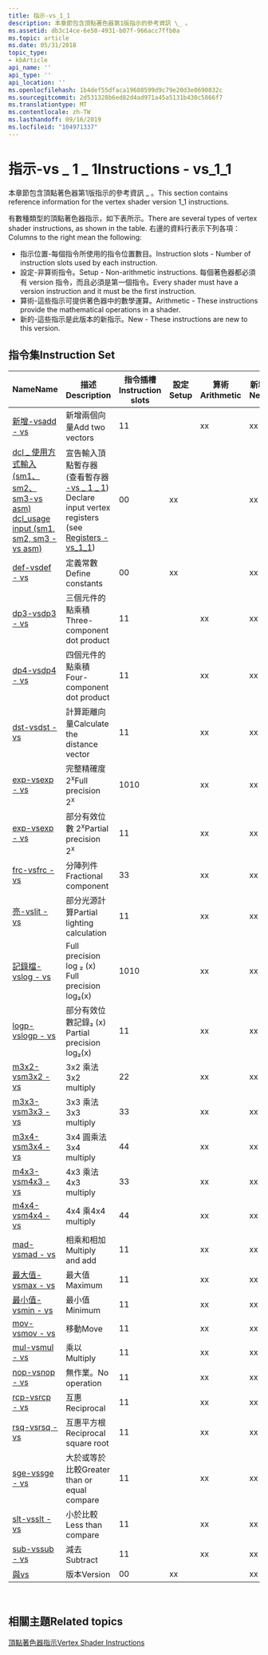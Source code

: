 ```yaml
---
title: 指示-vs_1_1
description: 本章節包含頂點著色器第1版指示的參考資訊 \_ 。
ms.assetid: db3c14ce-6e50-4931-b07f-966acc7ffb0a
ms.topic: article
ms.date: 05/31/2018
topic_type:
- kbArticle
api_name: ''
api_type: ''
api_location: ''
ms.openlocfilehash: 1b4def55dfaca19608599d9c79e20d3e0690832c
ms.sourcegitcommit: 2d531328b6ed82d4ad971a45a5131b430c5866f7
ms.translationtype: MT
ms.contentlocale: zh-TW
ms.lasthandoff: 09/16/2019
ms.locfileid: "104971337"
---
```

# <a name="instructions---vs_1_1"></a><span data-ttu-id="12ce9-103">指示-vs \_ 1 \_ 1</span><span class="sxs-lookup"><span data-stu-id="12ce9-103">Instructions - vs\_1\_1</span></span>

<span data-ttu-id="12ce9-104">本章節包含頂點著色器第1版指示的參考資訊 \_ 。</span><span class="sxs-lookup"><span data-stu-id="12ce9-104">This section contains reference information for the vertex shader version 1\_1 instructions.</span></span>

<span data-ttu-id="12ce9-105">有數種類型的頂點著色器指示，如下表所示。</span><span class="sxs-lookup"><span data-stu-id="12ce9-105">There are several types of vertex shader instructions, as shown in the table.</span></span> <span data-ttu-id="12ce9-106">右邊的資料行表示下列各項：</span><span class="sxs-lookup"><span data-stu-id="12ce9-106">Columns to the right mean the following:</span></span>

-   <span data-ttu-id="12ce9-107">指示位置-每個指令所使用的指令位置數目。</span><span class="sxs-lookup"><span data-stu-id="12ce9-107">Instruction slots - Number of instruction slots used by each instruction.</span></span>
-   <span data-ttu-id="12ce9-108">設定-非算術指令。</span><span class="sxs-lookup"><span data-stu-id="12ce9-108">Setup - Non-arithmetic instructions.</span></span> <span data-ttu-id="12ce9-109">每個著色器都必須有 version 指令，而且必須是第一個指令。</span><span class="sxs-lookup"><span data-stu-id="12ce9-109">Every shader must have a version instruction and it must be the first instruction.</span></span>
-   <span data-ttu-id="12ce9-110">算術-這些指示可提供著色器中的數學運算。</span><span class="sxs-lookup"><span data-stu-id="12ce9-110">Arithmetic - These instructions provide the mathematical operations in a shader.</span></span>
-   <span data-ttu-id="12ce9-111">新的-這些指示是此版本的新指示。</span><span class="sxs-lookup"><span data-stu-id="12ce9-111">New - These instructions are new to this version.</span></span>

## <a name="instruction-set"></a><span data-ttu-id="12ce9-112">指令集</span><span class="sxs-lookup"><span data-stu-id="12ce9-112">Instruction Set</span></span>



| <span data-ttu-id="12ce9-113">Name</span><span class="sxs-lookup"><span data-stu-id="12ce9-113">Name</span></span>                                                                           | <span data-ttu-id="12ce9-114">描述</span><span class="sxs-lookup"><span data-stu-id="12ce9-114">Description</span></span>                                                                                                     | <span data-ttu-id="12ce9-115">指令插槽</span><span class="sxs-lookup"><span data-stu-id="12ce9-115">Instruction slots</span></span> | <span data-ttu-id="12ce9-116">設定</span><span class="sxs-lookup"><span data-stu-id="12ce9-116">Setup</span></span> | <span data-ttu-id="12ce9-117">算術</span><span class="sxs-lookup"><span data-stu-id="12ce9-117">Arithmetic</span></span> | <span data-ttu-id="12ce9-118">新增</span><span class="sxs-lookup"><span data-stu-id="12ce9-118">New</span></span> |
|--------------------------------------------------------------------------------|-----------------------------------------------------------------------------------------------------------------|-------------------|-------|------------|-----|
| [<span data-ttu-id="12ce9-119">新增-vs</span><span class="sxs-lookup"><span data-stu-id="12ce9-119">add - vs</span></span>](add---vs.md)                                                       | <span data-ttu-id="12ce9-120">新增兩個向量</span><span class="sxs-lookup"><span data-stu-id="12ce9-120">Add two vectors</span></span>                                                                                                 | <span data-ttu-id="12ce9-121">1</span><span class="sxs-lookup"><span data-stu-id="12ce9-121">1</span></span>                 |       | <span data-ttu-id="12ce9-122">x</span><span class="sxs-lookup"><span data-stu-id="12ce9-122">x</span></span>          | <span data-ttu-id="12ce9-123">x</span><span class="sxs-lookup"><span data-stu-id="12ce9-123">x</span></span>   |
| [<span data-ttu-id="12ce9-124">dcl \_ 使用方式輸入 (sm1、sm2、sm3-vs asm) </span><span class="sxs-lookup"><span data-stu-id="12ce9-124">dcl\_usage input (sm1, sm2, sm3 - vs asm)</span></span>](dcl-usage-input-register---vs.md) | <span data-ttu-id="12ce9-125">宣告輸入頂點暫存器 (查看暫存器 [-vs \_ 1 \_ 1](dx9-graphics-reference-asm-vs-registers-vs-1-1.md)) </span><span class="sxs-lookup"><span data-stu-id="12ce9-125">Declare input vertex registers (see [Registers - vs\_1\_1](dx9-graphics-reference-asm-vs-registers-vs-1-1.md))</span></span> | <span data-ttu-id="12ce9-126">0</span><span class="sxs-lookup"><span data-stu-id="12ce9-126">0</span></span>                 | <span data-ttu-id="12ce9-127">x</span><span class="sxs-lookup"><span data-stu-id="12ce9-127">x</span></span>     |            | <span data-ttu-id="12ce9-128">x</span><span class="sxs-lookup"><span data-stu-id="12ce9-128">x</span></span>   |
| [<span data-ttu-id="12ce9-129">def-vs</span><span class="sxs-lookup"><span data-stu-id="12ce9-129">def - vs</span></span>](def---vs.md)                                                       | <span data-ttu-id="12ce9-130">定義常數</span><span class="sxs-lookup"><span data-stu-id="12ce9-130">Define constants</span></span>                                                                                                | <span data-ttu-id="12ce9-131">0</span><span class="sxs-lookup"><span data-stu-id="12ce9-131">0</span></span>                 | <span data-ttu-id="12ce9-132">x</span><span class="sxs-lookup"><span data-stu-id="12ce9-132">x</span></span>     |            | <span data-ttu-id="12ce9-133">x</span><span class="sxs-lookup"><span data-stu-id="12ce9-133">x</span></span>   |
| [<span data-ttu-id="12ce9-134">dp3-vs</span><span class="sxs-lookup"><span data-stu-id="12ce9-134">dp3 - vs</span></span>](dp3---vs.md)                                                       | <span data-ttu-id="12ce9-135">三個元件的點乘積</span><span class="sxs-lookup"><span data-stu-id="12ce9-135">Three-component dot product</span></span>                                                                                     | <span data-ttu-id="12ce9-136">1</span><span class="sxs-lookup"><span data-stu-id="12ce9-136">1</span></span>                 |       | <span data-ttu-id="12ce9-137">x</span><span class="sxs-lookup"><span data-stu-id="12ce9-137">x</span></span>          | <span data-ttu-id="12ce9-138">x</span><span class="sxs-lookup"><span data-stu-id="12ce9-138">x</span></span>   |
| [<span data-ttu-id="12ce9-139">dp4-vs</span><span class="sxs-lookup"><span data-stu-id="12ce9-139">dp4 - vs</span></span>](dp4---vs.md)                                                       | <span data-ttu-id="12ce9-140">四個元件的點乘積</span><span class="sxs-lookup"><span data-stu-id="12ce9-140">Four-component dot product</span></span>                                                                                      | <span data-ttu-id="12ce9-141">1</span><span class="sxs-lookup"><span data-stu-id="12ce9-141">1</span></span>                 |       | <span data-ttu-id="12ce9-142">x</span><span class="sxs-lookup"><span data-stu-id="12ce9-142">x</span></span>          | <span data-ttu-id="12ce9-143">x</span><span class="sxs-lookup"><span data-stu-id="12ce9-143">x</span></span>   |
| [<span data-ttu-id="12ce9-144">dst-vs</span><span class="sxs-lookup"><span data-stu-id="12ce9-144">dst - vs</span></span>](dst---vs.md)                                                       | <span data-ttu-id="12ce9-145">計算距離向量</span><span class="sxs-lookup"><span data-stu-id="12ce9-145">Calculate the distance vector</span></span>                                                                                   | <span data-ttu-id="12ce9-146">1</span><span class="sxs-lookup"><span data-stu-id="12ce9-146">1</span></span>                 |       | <span data-ttu-id="12ce9-147">x</span><span class="sxs-lookup"><span data-stu-id="12ce9-147">x</span></span>          | <span data-ttu-id="12ce9-148">x</span><span class="sxs-lookup"><span data-stu-id="12ce9-148">x</span></span>   |
| [<span data-ttu-id="12ce9-149">exp-vs</span><span class="sxs-lookup"><span data-stu-id="12ce9-149">exp - vs</span></span>](exp---vs.md)                                                       | <span data-ttu-id="12ce9-150">完整精確度 2<sup>x</sup></span><span class="sxs-lookup"><span data-stu-id="12ce9-150">Full precision 2<sup>x</sup></span></span>                                                                                    | <span data-ttu-id="12ce9-151">10</span><span class="sxs-lookup"><span data-stu-id="12ce9-151">10</span></span>                |       | <span data-ttu-id="12ce9-152">x</span><span class="sxs-lookup"><span data-stu-id="12ce9-152">x</span></span>          | <span data-ttu-id="12ce9-153">x</span><span class="sxs-lookup"><span data-stu-id="12ce9-153">x</span></span>   |
| [<span data-ttu-id="12ce9-154">exp-vs</span><span class="sxs-lookup"><span data-stu-id="12ce9-154">exp - vs</span></span>](exp---vs.md)                                                       | <span data-ttu-id="12ce9-155">部分有效位數 2<sup>x</sup></span><span class="sxs-lookup"><span data-stu-id="12ce9-155">Partial precision 2<sup>x</sup></span></span>                                                                                 | <span data-ttu-id="12ce9-156">1</span><span class="sxs-lookup"><span data-stu-id="12ce9-156">1</span></span>                 |       | <span data-ttu-id="12ce9-157">x</span><span class="sxs-lookup"><span data-stu-id="12ce9-157">x</span></span>          | <span data-ttu-id="12ce9-158">x</span><span class="sxs-lookup"><span data-stu-id="12ce9-158">x</span></span>   |
| [<span data-ttu-id="12ce9-159">frc-vs</span><span class="sxs-lookup"><span data-stu-id="12ce9-159">frc - vs</span></span>](frc---vs.md)                                                       | <span data-ttu-id="12ce9-160">分陣列件</span><span class="sxs-lookup"><span data-stu-id="12ce9-160">Fractional component</span></span>                                                                                            | <span data-ttu-id="12ce9-161">3</span><span class="sxs-lookup"><span data-stu-id="12ce9-161">3</span></span>                 |       | <span data-ttu-id="12ce9-162">x</span><span class="sxs-lookup"><span data-stu-id="12ce9-162">x</span></span>          | <span data-ttu-id="12ce9-163">x</span><span class="sxs-lookup"><span data-stu-id="12ce9-163">x</span></span>   |
| [<span data-ttu-id="12ce9-164">亮-vs</span><span class="sxs-lookup"><span data-stu-id="12ce9-164">lit - vs</span></span>](lit---vs.md)                                                       | <span data-ttu-id="12ce9-165">部分光源計算</span><span class="sxs-lookup"><span data-stu-id="12ce9-165">Partial lighting calculation</span></span>                                                                                    | <span data-ttu-id="12ce9-166">1</span><span class="sxs-lookup"><span data-stu-id="12ce9-166">1</span></span>                 |       | <span data-ttu-id="12ce9-167">x</span><span class="sxs-lookup"><span data-stu-id="12ce9-167">x</span></span>          | <span data-ttu-id="12ce9-168">x</span><span class="sxs-lookup"><span data-stu-id="12ce9-168">x</span></span>   |
| [<span data-ttu-id="12ce9-169">記錄檔-vs</span><span class="sxs-lookup"><span data-stu-id="12ce9-169">log - vs</span></span>](log---vs.md)                                                       | <span data-ttu-id="12ce9-170">Full precision log ₂ (x) </span><span class="sxs-lookup"><span data-stu-id="12ce9-170">Full precision log₂(x)</span></span>                                                                                          | <span data-ttu-id="12ce9-171">10</span><span class="sxs-lookup"><span data-stu-id="12ce9-171">10</span></span>                |       | <span data-ttu-id="12ce9-172">x</span><span class="sxs-lookup"><span data-stu-id="12ce9-172">x</span></span>          | <span data-ttu-id="12ce9-173">x</span><span class="sxs-lookup"><span data-stu-id="12ce9-173">x</span></span>   |
| [<span data-ttu-id="12ce9-174">logp-vs</span><span class="sxs-lookup"><span data-stu-id="12ce9-174">logp - vs</span></span>](logp---vs.md)                                                     | <span data-ttu-id="12ce9-175">部分有效位數記錄₂ (x) </span><span class="sxs-lookup"><span data-stu-id="12ce9-175">Partial precision log₂(x)</span></span>                                                                                       | <span data-ttu-id="12ce9-176">1</span><span class="sxs-lookup"><span data-stu-id="12ce9-176">1</span></span>                 |       | <span data-ttu-id="12ce9-177">x</span><span class="sxs-lookup"><span data-stu-id="12ce9-177">x</span></span>          | <span data-ttu-id="12ce9-178">x</span><span class="sxs-lookup"><span data-stu-id="12ce9-178">x</span></span>   |
| [<span data-ttu-id="12ce9-179">m3x2-vs</span><span class="sxs-lookup"><span data-stu-id="12ce9-179">m3x2 - vs</span></span>](m3x2---vs.md)                                                     | <span data-ttu-id="12ce9-180">3x2 乘法</span><span class="sxs-lookup"><span data-stu-id="12ce9-180">3x2 multiply</span></span>                                                                                                    | <span data-ttu-id="12ce9-181">2</span><span class="sxs-lookup"><span data-stu-id="12ce9-181">2</span></span>                 |       | <span data-ttu-id="12ce9-182">x</span><span class="sxs-lookup"><span data-stu-id="12ce9-182">x</span></span>          | <span data-ttu-id="12ce9-183">x</span><span class="sxs-lookup"><span data-stu-id="12ce9-183">x</span></span>   |
| [<span data-ttu-id="12ce9-184">m3x3-vs</span><span class="sxs-lookup"><span data-stu-id="12ce9-184">m3x3 - vs</span></span>](m3x3---vs.md)                                                     | <span data-ttu-id="12ce9-185">3x3 乘法</span><span class="sxs-lookup"><span data-stu-id="12ce9-185">3x3 multiply</span></span>                                                                                                    | <span data-ttu-id="12ce9-186">3</span><span class="sxs-lookup"><span data-stu-id="12ce9-186">3</span></span>                 |       | <span data-ttu-id="12ce9-187">x</span><span class="sxs-lookup"><span data-stu-id="12ce9-187">x</span></span>          | <span data-ttu-id="12ce9-188">x</span><span class="sxs-lookup"><span data-stu-id="12ce9-188">x</span></span>   |
| [<span data-ttu-id="12ce9-189">m3x4-vs</span><span class="sxs-lookup"><span data-stu-id="12ce9-189">m3x4 - vs</span></span>](m3x4---vs.md)                                                     | <span data-ttu-id="12ce9-190">3x4 圓乘法</span><span class="sxs-lookup"><span data-stu-id="12ce9-190">3x4 multiply</span></span>                                                                                                    | <span data-ttu-id="12ce9-191">4</span><span class="sxs-lookup"><span data-stu-id="12ce9-191">4</span></span>                 |       | <span data-ttu-id="12ce9-192">x</span><span class="sxs-lookup"><span data-stu-id="12ce9-192">x</span></span>          | <span data-ttu-id="12ce9-193">x</span><span class="sxs-lookup"><span data-stu-id="12ce9-193">x</span></span>   |
| [<span data-ttu-id="12ce9-194">m4x3-vs</span><span class="sxs-lookup"><span data-stu-id="12ce9-194">m4x3 - vs</span></span>](m4x3---vs.md)                                                     | <span data-ttu-id="12ce9-195">4x3 乘法</span><span class="sxs-lookup"><span data-stu-id="12ce9-195">4x3 multiply</span></span>                                                                                                    | <span data-ttu-id="12ce9-196">3</span><span class="sxs-lookup"><span data-stu-id="12ce9-196">3</span></span>                 |       | <span data-ttu-id="12ce9-197">x</span><span class="sxs-lookup"><span data-stu-id="12ce9-197">x</span></span>          | <span data-ttu-id="12ce9-198">x</span><span class="sxs-lookup"><span data-stu-id="12ce9-198">x</span></span>   |
| [<span data-ttu-id="12ce9-199">m4x4-vs</span><span class="sxs-lookup"><span data-stu-id="12ce9-199">m4x4 - vs</span></span>](m4x4---vs.md)                                                     | <span data-ttu-id="12ce9-200">4x4 乘</span><span class="sxs-lookup"><span data-stu-id="12ce9-200">4x4 multiply</span></span>                                                                                                    | <span data-ttu-id="12ce9-201">4</span><span class="sxs-lookup"><span data-stu-id="12ce9-201">4</span></span>                 |       | <span data-ttu-id="12ce9-202">x</span><span class="sxs-lookup"><span data-stu-id="12ce9-202">x</span></span>          | <span data-ttu-id="12ce9-203">x</span><span class="sxs-lookup"><span data-stu-id="12ce9-203">x</span></span>   |
| [<span data-ttu-id="12ce9-204">mad-vs</span><span class="sxs-lookup"><span data-stu-id="12ce9-204">mad - vs</span></span>](mad---vs.md)                                                       | <span data-ttu-id="12ce9-205">相乘和相加</span><span class="sxs-lookup"><span data-stu-id="12ce9-205">Multiply and add</span></span>                                                                                                | <span data-ttu-id="12ce9-206">1</span><span class="sxs-lookup"><span data-stu-id="12ce9-206">1</span></span>                 |       | <span data-ttu-id="12ce9-207">x</span><span class="sxs-lookup"><span data-stu-id="12ce9-207">x</span></span>          | <span data-ttu-id="12ce9-208">x</span><span class="sxs-lookup"><span data-stu-id="12ce9-208">x</span></span>   |
| [<span data-ttu-id="12ce9-209">最大值-vs</span><span class="sxs-lookup"><span data-stu-id="12ce9-209">max - vs</span></span>](max---vs.md)                                                       | <span data-ttu-id="12ce9-210">最大值</span><span class="sxs-lookup"><span data-stu-id="12ce9-210">Maximum</span></span>                                                                                                         | <span data-ttu-id="12ce9-211">1</span><span class="sxs-lookup"><span data-stu-id="12ce9-211">1</span></span>                 |       | <span data-ttu-id="12ce9-212">x</span><span class="sxs-lookup"><span data-stu-id="12ce9-212">x</span></span>          | <span data-ttu-id="12ce9-213">x</span><span class="sxs-lookup"><span data-stu-id="12ce9-213">x</span></span>   |
| [<span data-ttu-id="12ce9-214">最小值-vs</span><span class="sxs-lookup"><span data-stu-id="12ce9-214">min - vs</span></span>](min---vs.md)                                                       | <span data-ttu-id="12ce9-215">最小值</span><span class="sxs-lookup"><span data-stu-id="12ce9-215">Minimum</span></span>                                                                                                         | <span data-ttu-id="12ce9-216">1</span><span class="sxs-lookup"><span data-stu-id="12ce9-216">1</span></span>                 |       | <span data-ttu-id="12ce9-217">x</span><span class="sxs-lookup"><span data-stu-id="12ce9-217">x</span></span>          | <span data-ttu-id="12ce9-218">x</span><span class="sxs-lookup"><span data-stu-id="12ce9-218">x</span></span>   |
| [<span data-ttu-id="12ce9-219">mov-vs</span><span class="sxs-lookup"><span data-stu-id="12ce9-219">mov - vs</span></span>](mov---vs.md)                                                       | <span data-ttu-id="12ce9-220">移動</span><span class="sxs-lookup"><span data-stu-id="12ce9-220">Move</span></span>                                                                                                            | <span data-ttu-id="12ce9-221">1</span><span class="sxs-lookup"><span data-stu-id="12ce9-221">1</span></span>                 |       | <span data-ttu-id="12ce9-222">x</span><span class="sxs-lookup"><span data-stu-id="12ce9-222">x</span></span>          | <span data-ttu-id="12ce9-223">x</span><span class="sxs-lookup"><span data-stu-id="12ce9-223">x</span></span>   |
| [<span data-ttu-id="12ce9-224">mul-vs</span><span class="sxs-lookup"><span data-stu-id="12ce9-224">mul - vs</span></span>](mul---vs.md)                                                       | <span data-ttu-id="12ce9-225">乘以</span><span class="sxs-lookup"><span data-stu-id="12ce9-225">Multiply</span></span>                                                                                                        | <span data-ttu-id="12ce9-226">1</span><span class="sxs-lookup"><span data-stu-id="12ce9-226">1</span></span>                 |       | <span data-ttu-id="12ce9-227">x</span><span class="sxs-lookup"><span data-stu-id="12ce9-227">x</span></span>          | <span data-ttu-id="12ce9-228">x</span><span class="sxs-lookup"><span data-stu-id="12ce9-228">x</span></span>   |
| [<span data-ttu-id="12ce9-229">nop-vs</span><span class="sxs-lookup"><span data-stu-id="12ce9-229">nop - vs</span></span>](nop---vs.md)                                                       | <span data-ttu-id="12ce9-230">無作業。</span><span class="sxs-lookup"><span data-stu-id="12ce9-230">No operation</span></span>                                                                                                    | <span data-ttu-id="12ce9-231">1</span><span class="sxs-lookup"><span data-stu-id="12ce9-231">1</span></span>                 |       | <span data-ttu-id="12ce9-232">x</span><span class="sxs-lookup"><span data-stu-id="12ce9-232">x</span></span>          | <span data-ttu-id="12ce9-233">x</span><span class="sxs-lookup"><span data-stu-id="12ce9-233">x</span></span>   |
| [<span data-ttu-id="12ce9-234">rcp-vs</span><span class="sxs-lookup"><span data-stu-id="12ce9-234">rcp - vs</span></span>](rcp---vs.md)                                                       | <span data-ttu-id="12ce9-235">互惠</span><span class="sxs-lookup"><span data-stu-id="12ce9-235">Reciprocal</span></span>                                                                                                      | <span data-ttu-id="12ce9-236">1</span><span class="sxs-lookup"><span data-stu-id="12ce9-236">1</span></span>                 |       | <span data-ttu-id="12ce9-237">x</span><span class="sxs-lookup"><span data-stu-id="12ce9-237">x</span></span>          | <span data-ttu-id="12ce9-238">x</span><span class="sxs-lookup"><span data-stu-id="12ce9-238">x</span></span>   |
| [<span data-ttu-id="12ce9-239">rsq-vs</span><span class="sxs-lookup"><span data-stu-id="12ce9-239">rsq - vs</span></span>](rsq---vs.md)                                                       | <span data-ttu-id="12ce9-240">互惠平方根</span><span class="sxs-lookup"><span data-stu-id="12ce9-240">Reciprocal square root</span></span>                                                                                          | <span data-ttu-id="12ce9-241">1</span><span class="sxs-lookup"><span data-stu-id="12ce9-241">1</span></span>                 |       | <span data-ttu-id="12ce9-242">x</span><span class="sxs-lookup"><span data-stu-id="12ce9-242">x</span></span>          | <span data-ttu-id="12ce9-243">x</span><span class="sxs-lookup"><span data-stu-id="12ce9-243">x</span></span>   |
| [<span data-ttu-id="12ce9-244">sge-vs</span><span class="sxs-lookup"><span data-stu-id="12ce9-244">sge - vs</span></span>](sge---vs.md)                                                       | <span data-ttu-id="12ce9-245">大於或等於比較</span><span class="sxs-lookup"><span data-stu-id="12ce9-245">Greater than or equal compare</span></span>                                                                                   | <span data-ttu-id="12ce9-246">1</span><span class="sxs-lookup"><span data-stu-id="12ce9-246">1</span></span>                 |       | <span data-ttu-id="12ce9-247">x</span><span class="sxs-lookup"><span data-stu-id="12ce9-247">x</span></span>          | <span data-ttu-id="12ce9-248">x</span><span class="sxs-lookup"><span data-stu-id="12ce9-248">x</span></span>   |
| [<span data-ttu-id="12ce9-249">slt-vs</span><span class="sxs-lookup"><span data-stu-id="12ce9-249">slt - vs</span></span>](slt---vs.md)                                                       | <span data-ttu-id="12ce9-250">小於比較</span><span class="sxs-lookup"><span data-stu-id="12ce9-250">Less than compare</span></span>                                                                                               | <span data-ttu-id="12ce9-251">1</span><span class="sxs-lookup"><span data-stu-id="12ce9-251">1</span></span>                 |       | <span data-ttu-id="12ce9-252">x</span><span class="sxs-lookup"><span data-stu-id="12ce9-252">x</span></span>          | <span data-ttu-id="12ce9-253">x</span><span class="sxs-lookup"><span data-stu-id="12ce9-253">x</span></span>   |
| [<span data-ttu-id="12ce9-254">sub-vs</span><span class="sxs-lookup"><span data-stu-id="12ce9-254">sub - vs</span></span>](sub---vs.md)                                                       | <span data-ttu-id="12ce9-255">減去</span><span class="sxs-lookup"><span data-stu-id="12ce9-255">Subtract</span></span>                                                                                                        | <span data-ttu-id="12ce9-256">1</span><span class="sxs-lookup"><span data-stu-id="12ce9-256">1</span></span>                 |       | <span data-ttu-id="12ce9-257">x</span><span class="sxs-lookup"><span data-stu-id="12ce9-257">x</span></span>          | <span data-ttu-id="12ce9-258">x</span><span class="sxs-lookup"><span data-stu-id="12ce9-258">x</span></span>   |
| [<span data-ttu-id="12ce9-259">與</span><span class="sxs-lookup"><span data-stu-id="12ce9-259">vs</span></span>](vs---vs.md)                                                              | <span data-ttu-id="12ce9-260">版本</span><span class="sxs-lookup"><span data-stu-id="12ce9-260">Version</span></span>                                                                                                         | <span data-ttu-id="12ce9-261">0</span><span class="sxs-lookup"><span data-stu-id="12ce9-261">0</span></span>                 | <span data-ttu-id="12ce9-262">x</span><span class="sxs-lookup"><span data-stu-id="12ce9-262">x</span></span>     |            | <span data-ttu-id="12ce9-263">x</span><span class="sxs-lookup"><span data-stu-id="12ce9-263">x</span></span>   |



 

## <a name="related-topics"></a><span data-ttu-id="12ce9-264">相關主題</span><span class="sxs-lookup"><span data-stu-id="12ce9-264">Related topics</span></span>

<dl> <dt>

[<span data-ttu-id="12ce9-265">頂點著色器指示</span><span class="sxs-lookup"><span data-stu-id="12ce9-265">Vertex Shader Instructions</span></span>](dx9-graphics-reference-asm-vs-instructions.md)
</dt> </dl>

 

 




